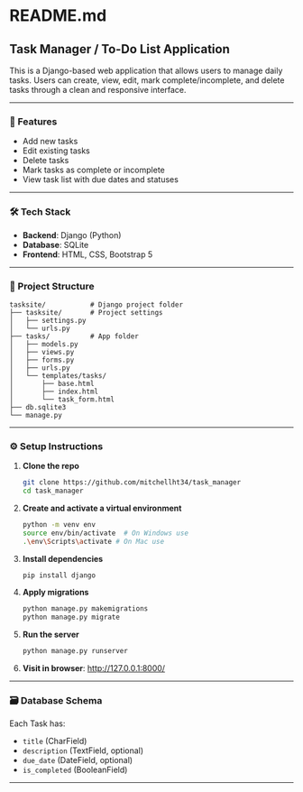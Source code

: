 # README.md

## Task Manager / To-Do List Application

This is a Django-based web application that allows users to manage daily tasks. Users can create, view, edit, mark complete/incomplete, and delete tasks through a clean and responsive interface.

---

### 🚀 Features
- Add new tasks
- Edit existing tasks
- Delete tasks
- Mark tasks as complete or incomplete
- View task list with due dates and statuses

---

### 🛠️ Tech Stack
- **Backend**: Django (Python)
- **Database**: SQLite
- **Frontend**: HTML, CSS, Bootstrap 5

---

### 📁 Project Structure
```
tasksite/           # Django project folder
├── tasksite/       # Project settings
│   ├── settings.py
│   └── urls.py
├── tasks/          # App folder
│   ├── models.py
│   ├── views.py
│   ├── forms.py
│   ├── urls.py
│   └── templates/tasks/
│       ├── base.html
│       ├── index.html
│       └── task_form.html
├── db.sqlite3
└── manage.py
```

---

### ⚙️ Setup Instructions
1. **Clone the repo**
    ```bash
    git clone https://github.com/mitchellht34/task_manager
    cd task_manager
    ```
2. **Create and activate a virtual environment**
    ```bash
    python -m venv env
    source env/bin/activate  # On Windows use 
    .\env\Scripts\activate # On Mac use
    ```
3. **Install dependencies**
    ```bash
    pip install django
    ```
4. **Apply migrations**
    ```bash
    python manage.py makemigrations
    python manage.py migrate
    ```
5. **Run the server**
    ```bash
    python manage.py runserver
    ```
6. **Visit in browser**: http://127.0.0.1:8000/

---

### 🗃️ Database Schema
Each Task has:
- `title` (CharField)
- `description` (TextField, optional)
- `due_date` (DateField, optional)
- `is_completed` (BooleanField)

---